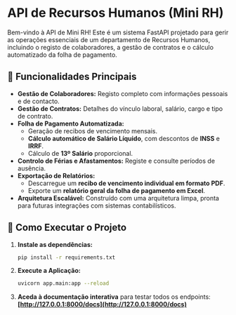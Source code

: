 # API de Recursos Humanos (Mini RH)

Bem-vindo à API de Mini RH! Este é um sistema FastAPI projetado para gerir as operações essenciais de um departamento de Recursos Humanos, incluindo o registo de colaboradores, a gestão de contratos e o cálculo automatizado da folha de pagamento.

## 🌟 Funcionalidades Principais

- **Gestão de Colaboradores:** Registo completo com informações pessoais e de contacto.
- **Gestão de Contratos:** Detalhes do vínculo laboral, salário, cargo e tipo de contrato.
- **Folha de Pagamento Automatizada:**
    - Geração de recibos de vencimento mensais.
    - **Cálculo automático de Salário Líquido**, com descontos de **INSS** e **IRRF**.
    - Cálculo de **13º Salário** proporcional.
- **Controlo de Férias e Afastamentos:** Registe e consulte períodos de ausência.
- **Exportação de Relatórios:**
    - Descarregue um **recibo de vencimento individual em formato PDF**.
    - Exporte um **relatório geral da folha de pagamento em Excel**.
- **Arquitetura Escalável:** Construído com uma arquitetura limpa, pronta para futuras integrações com sistemas contabilísticos.

## 🏁 Como Executar o Projeto

1.  **Instale as dependências:**
    ```bash
    pip install -r requirements.txt
    ```

2.  **Execute a Aplicação:**
    ```bash
    uvicorn app.main:app --reload
    ```

3.  **Aceda à documentação interativa** para testar todos os endpoints:
    **[http://127.0.0.1:8000/docs](http://127.0.0.1:8000/docs)**